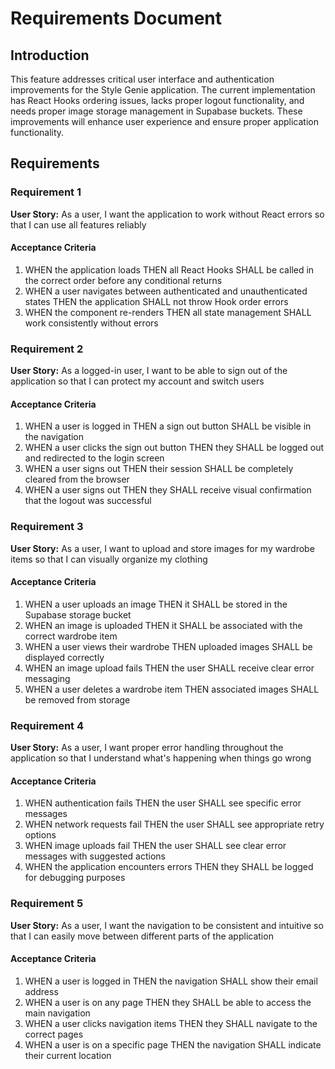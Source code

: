 # Requirements Document

## Introduction

This feature addresses critical user interface and authentication improvements for the Style Genie application. The current implementation has React Hooks ordering issues, lacks proper logout functionality, and needs proper image storage management in Supabase buckets. These improvements will enhance user experience and ensure proper application functionality.

## Requirements

### Requirement 1

**User Story:** As a user, I want the application to work without React errors so that I can use all features reliably

#### Acceptance Criteria

1. WHEN the application loads THEN all React Hooks SHALL be called in the correct order before any conditional returns
2. WHEN a user navigates between authenticated and unauthenticated states THEN the application SHALL not throw Hook order errors
3. WHEN the component re-renders THEN all state management SHALL work consistently without errors

### Requirement 2

**User Story:** As a logged-in user, I want to be able to sign out of the application so that I can protect my account and switch users

#### Acceptance Criteria

1. WHEN a user is logged in THEN a sign out button SHALL be visible in the navigation
2. WHEN a user clicks the sign out button THEN they SHALL be logged out and redirected to the login screen
3. WHEN a user signs out THEN their session SHALL be completely cleared from the browser
4. WHEN a user signs out THEN they SHALL receive visual confirmation that the logout was successful

### Requirement 3

**User Story:** As a user, I want to upload and store images for my wardrobe items so that I can visually organize my clothing

#### Acceptance Criteria

1. WHEN a user uploads an image THEN it SHALL be stored in the Supabase storage bucket
2. WHEN an image is uploaded THEN it SHALL be associated with the correct wardrobe item
3. WHEN a user views their wardrobe THEN uploaded images SHALL be displayed correctly
4. WHEN an image upload fails THEN the user SHALL receive clear error messaging
5. WHEN a user deletes a wardrobe item THEN associated images SHALL be removed from storage

### Requirement 4

**User Story:** As a user, I want proper error handling throughout the application so that I understand what's happening when things go wrong

#### Acceptance Criteria

1. WHEN authentication fails THEN the user SHALL see specific error messages
2. WHEN network requests fail THEN the user SHALL see appropriate retry options
3. WHEN image uploads fail THEN the user SHALL see clear error messages with suggested actions
4. WHEN the application encounters errors THEN they SHALL be logged for debugging purposes

### Requirement 5

**User Story:** As a user, I want the navigation to be consistent and intuitive so that I can easily move between different parts of the application

#### Acceptance Criteria

1. WHEN a user is logged in THEN the navigation SHALL show their email address
2. WHEN a user is on any page THEN they SHALL be able to access the main navigation
3. WHEN a user clicks navigation items THEN they SHALL navigate to the correct pages
4. WHEN a user is on a specific page THEN the navigation SHALL indicate their current location
